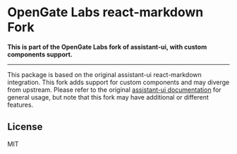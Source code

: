 # OpenGate Labs react-markdown Fork

**This is part of the OpenGate Labs fork of assistant-ui, with custom components support.**

---

This package is based on the original assistant-ui react-markdown integration. This fork adds support for custom components and may diverge from upstream. Please refer to the original [assistant-ui documentation](https://github.com/assistant-ui/assistant-ui) for general usage, but note that this fork may have additional or different features.

## License

MIT
